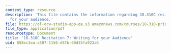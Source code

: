 ```yaml
---
content_type: resource
description: 'This file contains the information regarding 18.310C recitation 7: writing
  for your audience.'
file: https://ol-ocw-studio-app-qa.s3.amazonaws.com/courses/18-310-principles-of-discrete-applied-mathematics-fall-2013/858ec3eaa5071156d8fb60d35fa923a6_MIT18_310F13_prerec7.pdf
file_type: application/pdf
resourcetype: Document
title: '18.310C Recitation 7: Writing for your Audience'
uid: 858ec3ea-a507-1156-d8fb-60d35fa923a6
---
```


